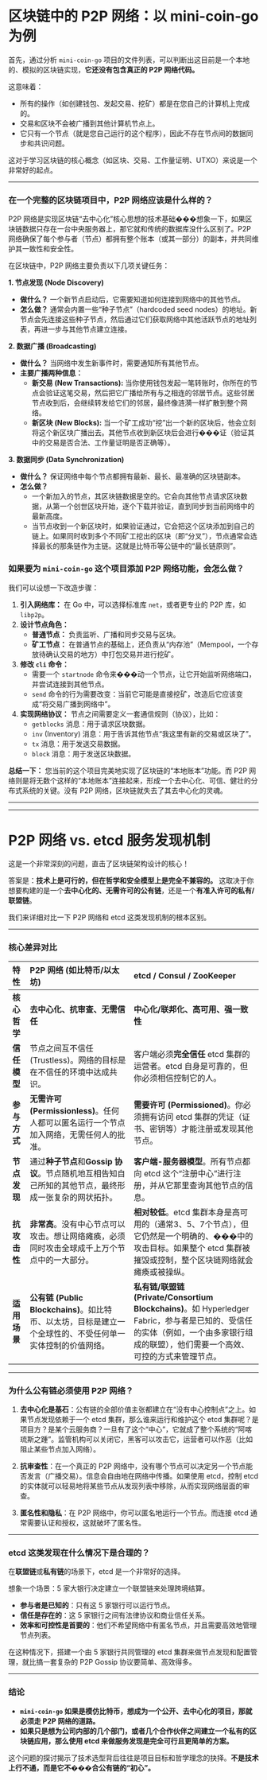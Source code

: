 # 区块链中的 P2P 网络：以 mini-coin-go 为例

首先，通过分析 `mini-coin-go` 项目的文件列表，可以判断出这目前是一个本地的、模拟的区块链实现，**它还没有包含真正的 P2P 网络代码。**

这意味着：
*   所有的操作（如创建钱包、发起交易、挖矿）都是在您自己的计算机上完成的。
*   交易和区块不会被广播到其他计算机节点上。
*   它只有一个节点（就是您自己运行的这个程序），因此不存在节点间的数据同步和共识问题。

这对于学习区块链的核心概念（如区块、交易、工作量证明、UTXO）来说是一个非常好的起点。

---

### 在一个完整的区块链项目中，P2P 网络应该是什么样的？

P2P 网络是实现区块链“去中心化”核心思想的技术基础���想象一下，如果区块链数据只存在一台中央服务器上，那它就和传统的数据库没什么区别了。P2P 网络确保了每个参与者（节点）都拥有整个账本（或其一部分）的副本，并共同维护其一致性和安全性。

在区块链中，P2P 网络主要负责以下几项关键任务：

**1. 节点发现 (Node Discovery)**
*   **做什么？** 一个新节点启动后，它需要知道如何连接到网络中的其他节点。
*   **怎么做？** 通常会内置一些“种子节点”（hardcoded seed nodes）的地址。新节点会先连接这些种子节点，然后通过它们获取网络中其他活跃节点的地址列表，再进一步与其他节点建立连接。

**2. 数据广播 (Broadcasting)**
*   **做什么？** 当网络中发生新事件时，需要通知所有其他节点。
*   **主要广播两种信息：**
    *   **新交易 (New Transactions):** 当你使用钱包发起一笔转账时，你所在的节点会验证这笔交易，然后把它广播给所有与之相连的邻居节点。这些邻居节点收到后，会继续转发给它们的邻居，最终像涟漪一样扩散到整个网络。
    *   **新区块 (New Blocks):** 当一个矿工成功“挖”出一个新的区块后，他会立刻将这个新区块广播出去。其他节点收到新区块后会进行���证（验证其中的交易是否合法、工作量证明是否正确等）。

**3. 数据同步 (Data Synchronization)**
*   **做什么？** 保证网络中每个节点都拥有最新、最长、最准确的区块链副本。
*   **怎么做？**
    *   一个新加入的节点，其区块链数据是空的。它会向其他节点请求区块数据，从第一个创世区块开始，逐个下载并验证，直到同步到当前网络中的最新高度。
    *   当节点收到一个新区块时，如果验证通过，它会把这个区块添加到自己的链上。如果同时收到多个不同矿工挖出的区块（即“分叉”），节点通常会选择最长的那条链作为主链。这就是比特币等公链中的“最长链原则”。

### 如果要为 `mini-coin-go` 这个项目添加 P2P 网络功能，会怎么做？

我们可以设想一下改造步骤：

1.  **引入网络库：** 在 Go 中，可以选择标准库 `net`，或者更专业的 P2P 库，如 `libp2p`。
2.  **设计节点角色：**
    *   **普通节点：** 负责监听、广播和同步交易与区块。
    *   **矿工节点：** 在普通节点的基础上，还负责从“内存池”（Mempool，一个存放待确认交易的地方）中打包交易并进行挖矿。
3.  **修改 `cli` 命令：**
    *   需要一个 `startnode` 命令来���动一个节点，让它开始监听网络端口，并尝试连接到其他节点。
    *   `send` 命令的行为需要改变：当前它可能是直接挖矿，改造后它应该变成“将交易广播到网络中”。
4.  **实现网络协议：** 节点之间需要定义一套通信规则（协议），比如：
    *   `getblocks` 消息：用于请求区块数据。
    *   `inv` (Inventory) 消息：用于告诉其他节点“我这里有新的交易或区块了”。
    *   `tx` 消息：用于发送交易数据。
    *   `block` 消息：用于发送区块数据。

**总结一下：**
您当前的这个项目完美地实现了区块链的“本地账本”功能。而 P2P 网络则是将无数个这样的“本地账本”连接起来，形成一个去中心化、可信、健壮的分布式系统的关键。没有 P2P 网络，区块链就失去了其去中心化的灵魂。

---
---

# P2P 网络 vs. etcd 服务发现机制

这是一个非常深刻的问题，直击了区块链架构设计的核心！

答案是：**技术上是可行的，但在哲学和安全模型上是完全不兼容的。** 这取决于你想要构建的是一个**去中心化的、无需许可的公有链**，还是一个**有准入许可的私有/联盟链**。

我们来详细对比一下 P2P 网络和 etcd 这类发现机制的根本区别。

---

### 核心差异对比

| 特性 | P2P 网络 (如比特币/以太坊) | etcd / Consul / ZooKeeper |
| :--- | :--- | :--- |
| **核心哲学** | **去中心化、抗审查、无需信任** | **中心化/联邦化、高可用、强一致性** |
| **信任模型** | 节点之间互不信任 (Trustless)。网络的目标是在不信任的环境中达成共识。 | 客户端必须**完全信任** etcd 集群的运营者。etcd 自身是可靠的，但你必须相信控制它的人。 |
| **参与方式** | **无需许可 (Permissionless)**。任何人都可以匿名运行一个节点加入网络，无需任何人的批准。 | **需要许可 (Permissioned)**。你必须拥有访问 etcd 集群的凭证（证书、密钥等）才能注册或发现其他节点。 |
| **节点发现** | 通过**种子节点**和**Gossip 协议**。节点随机地互相告知自己所知的其他节点，最终形成一张复杂的网状拓扑。 | **客户端-服务器模型**。所有节点都向 etcd 这个“注册中心”进行注册，并从它那里查询其他节点的信息。 |
| **抗攻击性** | **非常高**。没有中心节点可以攻击。想让网络瘫痪，必须同时攻击全球成千上万个节点中的一大部分。 | **相对较低**。etcd 集群本身是高可用的（通常3、5、7个节点），但它仍然是一个明确的、���中的攻击目标。如果整个 etcd 集群被摧毁或控制，整个区块链网络就会瘫瘓或被操纵。 |
| **适用场景** | **公有链 (Public Blockchains)**。如比特币、以太坊，目标是建立一个全球性的、不受任何单一实体控制的价值网络。 | **私有链/联盟链 (Private/Consortium Blockchains)**。如 Hyperledger Fabric，参与者是已知的、受信任的实体（例如，一个由多家银行组成的联盟），他们需要一个高效、可控的方式来管理节点。 |

---

### 为什么公有链必须使用 P2P 网络？

1.  **去中心化是基石**：公有链的全部价值主张都建立在“没有中心控制点”之上。如果节点发现依赖于一个 etcd 集群，那么谁来运行和维护这个 etcd 集群呢？是项目方？是某个云服务商？一旦有了这个“中心”，它就成了整个系统的“阿喀琉斯之踵”。监管机构可以关闭它，黑客可以攻击它，运营者可以作恶（比如阻止某些节点加入网络）。

2.  **抗审查性**：在一个真正的 P2P 网络中，没有哪个节点可以决定另一个节点能否发言（广播交易）。信息会自由地在网络中传播。如果使用 etcd，控制 etcd 的实体就可以轻易地将某些节点从发现列表中移除，从而实现网络层面的审查。

3.  **匿名性和隐私**：在 P2P 网络中，你可以匿名地运行一个节点。而连接 etcd 通常需要认证和授权，这就破坏了匿名性。

---

### etcd 这类发现在什么情况下是合理的？

在**联盟链**或**私有链**的场景下，etcd 是一个非常好的选择。

想象一个场景：5 家大银行决定建立一个联盟链来处理跨境结算。
*   **参与者是已知的**：只有这 5 家银行可以运行节点。
*   **信任是存在的**：这 5 家银行之间有法律协议和商业信任关系。
*   **效率和可控性是首要的**：他们不希望网络中有匿名节点，并且需要高效地管理节点列表。

在这种情况下，搭建一个由 5 家银行共同管理的 etcd 集群来做节点发现和配置管理，就比搞一套复杂的 P2P Gossip 协议要简单、高效得多。

---

### 结论

*   **`mini-coin-go` 如果是模仿比特币，想成为一个公开、去中心化的项目，那就必须走 P2P 网络的道路。**
*   **如果只是想为公司内部的几个部门，或者几个合作伙伴之间建立一个私有的区块链应用，那么使用 etcd 来做服务发现是完全可行且更简单的方案。**

这个问题的探讨揭示了技术选型背后往往是项目目标和哲学理念的抉择。**不是技术上行不通，而是它不���合公有链的“初心”。**